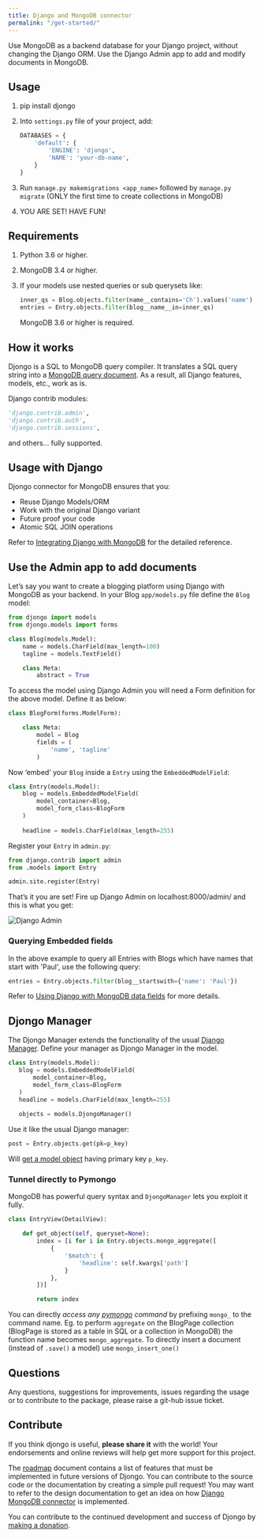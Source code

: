```yaml
---
title: Django and MongoDB connector
permalink: "/get-started/"
---
```



Use MongoDB as a backend database for your Django project, without changing the Django ORM. Use the Django Admin app to add and modify documents in MongoDB. 

## Usage

1. pip install djongo
2. Into `settings.py` file of your project, add:

      ```python
      DATABASES = {
          'default': {
              'ENGINE': 'djongo',
              'NAME': 'your-db-name',
          }
      }
      ```
  
3. Run `manage.py makemigrations <app_name>` followed by `manage.py migrate` (ONLY the first time to create collections in MongoDB)
4. YOU ARE SET! HAVE FUN!

## Requirements

1. Python 3.6 or higher.
2. MongoDB 3.4 or higher.
3. If your models use nested queries or sub querysets like:
  
      ```python
      inner_qs = Blog.objects.filter(name__contains='Ch').values('name')
      entries = Entry.objects.filter(blog__name__in=inner_qs)
      ```
   MongoDB 3.6 or higher is required.


## How it works

Djongo is a SQL to MongoDB query compiler. It translates a SQL query string into a [MongoDB query document](https://docs.mongodb.com/manual/tutorial/query-documents/). As a result, all Django features, models, etc., work as is.
  
Django contrib modules: 

```python
'django.contrib.admin',
'django.contrib.auth',    
'django.contrib.sessions',
```
and others... fully supported.
  
## Usage with Django

Djongo connector for MongoDB ensures that you:

 * Reuse Django Models/ORM
 * Work with the original Django variant
 * Future proof your code
 * Atomic SQL JOIN operations
 
Refer to [Integrating Django with MongoDB](/djongo/integrating-django-with-mongodb/) for the detailed reference.

## Use the Admin app to add documents

Let’s say you want to create a blogging platform using Django with MongoDB as your backend.
In your Blog `app/models.py` file define the `Blog` model:

```python
from djongo import models
from djongo.models import forms

class Blog(models.Model):
    name = models.CharField(max_length=100)
    tagline = models.TextField()

    class Meta:
        abstract = True
```

To access the model using Django Admin you will need a Form definition for the above model. Define it as below:

```python
class BlogForm(forms.ModelForm):

    class Meta:
        model = Blog
        fields = (
            'name', 'tagline'
        )
```

Now ‘embed’ your `Blog` inside a `Entry` using the `EmbeddedModelField`:

```python
class Entry(models.Model):
    blog = models.EmbeddedModelField(
        model_container=Blog,
        model_form_class=BlogForm
    )
    
    headline = models.CharField(max_length=255)
```

Register your `Entry` in `admin.py`:

```python
from django.contrib import admin
from .models import Entry

admin.site.register(Entry)
```

That’s it you are set! Fire up Django Admin on localhost:8000/admin/ and this is what you get:


![Django Admin](/djongo/assets/images/admin.png)


### Querying Embedded fields

In the above example to query all Entries with Blogs which have names that start with 'Paul', use the following query:

```python
entries = Entry.objects.filter(blog__startswith={'name': 'Paul'})
```

Refer to [Using Django with MongoDB data fields](/djongo/using-django-with-mongodb-data-fields/) for more details.

## Djongo Manager
 The Djongo Manager extends the  functionality of the usual [Django Manager](https://docs.djangoproject.com/en/dev/topics/db/managers/). Define your manager as Djongo Manager in the model.

 ```python
class Entry(models.Model):
    blog = models.EmbeddedModelField(
        model_container=Blog,
        model_form_class=BlogForm
    )
    headline = models.CharField(max_length=255)
    
    objects = models.DjongoManager()
```

Use it like the usual Django manager:

```python
post = Entry.objects.get(pk=p_key)
```

Will [get a model object](https://docs.djangoproject.com/en/dev/topics/db/queries/#retrieving-a-single-object-with-get) having primary key `p_key`.

### Tunnel directly to Pymongo 

MongoDB has powerful query syntax and `DjongoManager` lets you exploit it fully.

```python
class EntryView(DetailView):

    def get_object(self, queryset=None):
        index = [i for i in Entry.objects.mongo_aggregate([
            {
                '$match': {
                    'headline': self.kwargs['path']
                }
            },
        ])]

        return index

```

You can directly *access any [pymongo](https://api.mongodb.com/python/current/) command* by prefixing `mongo_` to the command name. Eg. to perform `aggregate` on the BlogPage collection (BlogPage is stored as a table in SQL or a collection in MongoDB) the function name becomes `mongo_aggregate`. To directly insert a document (instead of `.save()` a model) use `mongo_insert_one()`

## Questions
 
Any questions, suggestions for improvements, issues regarding the usage or to contribute to the package, please raise a git-hub issue ticket.

## Contribute
 
If you think djongo is useful, **please share it** with the world! Your endorsements and online reviews will help get more support for this project.
  
The [roadmap](/djongo/roadmap/) document contains a list of features that must be implemented in future versions of Djongo. You can contribute to the source code or the documentation by creating a simple pull request! You may want to refer to the design documentation to get an idea on how [Django MongoDB connector](/djongo/django-mongodb-connector-design-document/) is implemented.
 
You can contribute to the continued development and success of Djongo by [making a donation](/djongo/donate/).

